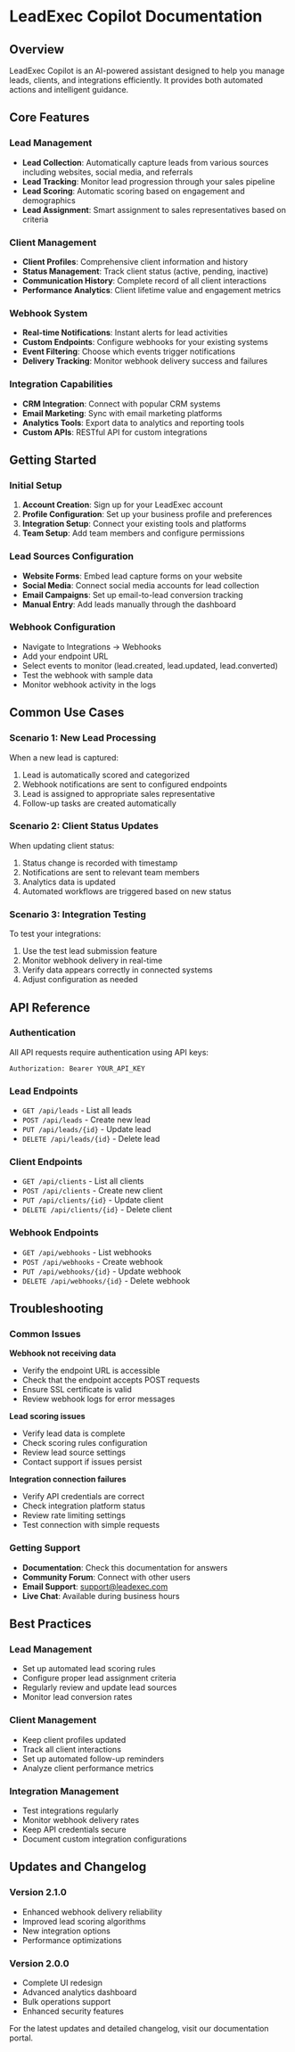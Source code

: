# LeadExec Copilot Documentation

## Overview
LeadExec Copilot is an AI-powered assistant designed to help you manage leads, clients, and integrations efficiently. It provides both automated actions and intelligent guidance.

## Core Features

### Lead Management
- **Lead Collection**: Automatically capture leads from various sources including websites, social media, and referrals
- **Lead Tracking**: Monitor lead progression through your sales pipeline
- **Lead Scoring**: Automatic scoring based on engagement and demographics
- **Lead Assignment**: Smart assignment to sales representatives based on criteria

### Client Management
- **Client Profiles**: Comprehensive client information and history
- **Status Management**: Track client status (active, pending, inactive)
- **Communication History**: Complete record of all client interactions
- **Performance Analytics**: Client lifetime value and engagement metrics

### Webhook System
- **Real-time Notifications**: Instant alerts for lead activities
- **Custom Endpoints**: Configure webhooks for your existing systems
- **Event Filtering**: Choose which events trigger notifications
- **Delivery Tracking**: Monitor webhook delivery success and failures

### Integration Capabilities
- **CRM Integration**: Connect with popular CRM systems
- **Email Marketing**: Sync with email marketing platforms
- **Analytics Tools**: Export data to analytics and reporting tools
- **Custom APIs**: RESTful API for custom integrations

## Getting Started

### Initial Setup
1. **Account Creation**: Sign up for your LeadExec account
2. **Profile Configuration**: Set up your business profile and preferences
3. **Integration Setup**: Connect your existing tools and platforms
4. **Team Setup**: Add team members and configure permissions

### Lead Sources Configuration
- **Website Forms**: Embed lead capture forms on your website
- **Social Media**: Connect social media accounts for lead collection
- **Email Campaigns**: Set up email-to-lead conversion tracking
- **Manual Entry**: Add leads manually through the dashboard

### Webhook Configuration
- Navigate to Integrations → Webhooks
- Add your endpoint URL
- Select events to monitor (lead.created, lead.updated, lead.converted)
- Test the webhook with sample data
- Monitor webhook activity in the logs

## Common Use Cases

### Scenario 1: New Lead Processing
When a new lead is captured:
1. Lead is automatically scored and categorized
2. Webhook notifications are sent to configured endpoints
3. Lead is assigned to appropriate sales representative
4. Follow-up tasks are created automatically

### Scenario 2: Client Status Updates
When updating client status:
1. Status change is recorded with timestamp
2. Notifications are sent to relevant team members
3. Analytics data is updated
4. Automated workflows are triggered based on new status

### Scenario 3: Integration Testing
To test your integrations:
1. Use the test lead submission feature
2. Monitor webhook delivery in real-time
3. Verify data appears correctly in connected systems
4. Adjust configuration as needed

## API Reference

### Authentication
All API requests require authentication using API keys:
```
Authorization: Bearer YOUR_API_KEY
```

### Lead Endpoints
- `GET /api/leads` - List all leads
- `POST /api/leads` - Create new lead
- `PUT /api/leads/{id}` - Update lead
- `DELETE /api/leads/{id}` - Delete lead

### Client Endpoints
- `GET /api/clients` - List all clients
- `POST /api/clients` - Create new client
- `PUT /api/clients/{id}` - Update client
- `DELETE /api/clients/{id}` - Delete client

### Webhook Endpoints
- `GET /api/webhooks` - List webhooks
- `POST /api/webhooks` - Create webhook
- `PUT /api/webhooks/{id}` - Update webhook
- `DELETE /api/webhooks/{id}` - Delete webhook

## Troubleshooting

### Common Issues

**Webhook not receiving data**
- Verify the endpoint URL is accessible
- Check that the endpoint accepts POST requests
- Ensure SSL certificate is valid
- Review webhook logs for error messages

**Lead scoring issues**
- Verify lead data is complete
- Check scoring rules configuration
- Review lead source settings
- Contact support if issues persist

**Integration connection failures**
- Verify API credentials are correct
- Check integration platform status
- Review rate limiting settings
- Test connection with simple requests

### Getting Support
- **Documentation**: Check this documentation for answers
- **Community Forum**: Connect with other users
- **Email Support**: support@leadexec.com
- **Live Chat**: Available during business hours

## Best Practices

### Lead Management
- Set up automated lead scoring rules
- Configure proper lead assignment criteria
- Regularly review and update lead sources
- Monitor lead conversion rates

### Client Management
- Keep client profiles updated
- Track all client interactions
- Set up automated follow-up reminders
- Analyze client performance metrics

### Integration Management
- Test integrations regularly
- Monitor webhook delivery rates
- Keep API credentials secure
- Document custom integration configurations

## Updates and Changelog

### Version 2.1.0
- Enhanced webhook delivery reliability
- Improved lead scoring algorithms
- New integration options
- Performance optimizations

### Version 2.0.0
- Complete UI redesign
- Advanced analytics dashboard
- Bulk operations support
- Enhanced security features

For the latest updates and detailed changelog, visit our documentation portal.